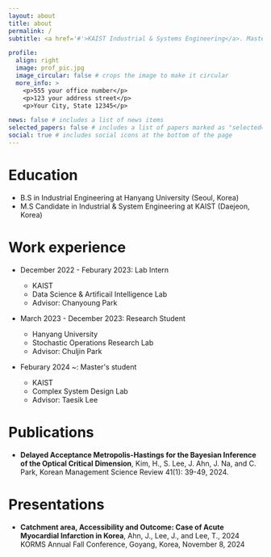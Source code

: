 ```yaml
---
layout: about
title: about
permalink: /
subtitle: <a href='#'>KAIST Industrial & Systems Engineering</a>. Master's Student. Complex System Design Lab. jchan.ahn@kaist.ac.kr

profile:
  align: right
  image: prof_pic.jpg
  image_circular: false # crops the image to make it circular
  more_info: >
    <p>555 your office number</p>
    <p>123 your address street</p>
    <p>Your City, State 12345</p>

news: false # includes a list of news items
selected_papers: false # includes a list of papers marked as "selected={true}"
social: true # includes social icons at the bottom of the page
---
```

Education
======
* B.S in Industrial Engineering at Hanyang University (Seoul, Korea)
* M.S Candidate in Industrial & System Engineering at KAIST (Daejeon, Korea)

Work experience
======
* December 2022 - Feburary 2023: Lab Intern
  * KAIST
  * Data Science & Artificail Intelligence Lab
  * Advisor: Chanyoung Park

* March 2023 - December 2023: Research Student
  * Hanyang University
  * Stochastic Operations Research Lab
  * Advisor: Chuljin Park

* Feburary 2024 ~: Master's student
  * KAIST
  * Complex System Design Lab
  * Advisor: Taesik Lee

Publications
======
* **Delayed Acceptance Metropolis-Hastings for the Bayesian Inference of the Optical Critical Dimension**, Kim, H., S. Lee, J. Ahn, J. Na, and C. Park, Korean Management Science Review 41(1): 39-49, 2024.

Presentations
======
* **Catchment area, Accessibility and Outcome: Case of Acute Myocardial Infarction in Korea**, Ahn, J., Lee, J., and Lee, T., 2024 KORMS Annual Fall Conference, Goyang, Korea, November 8, 2024
 
